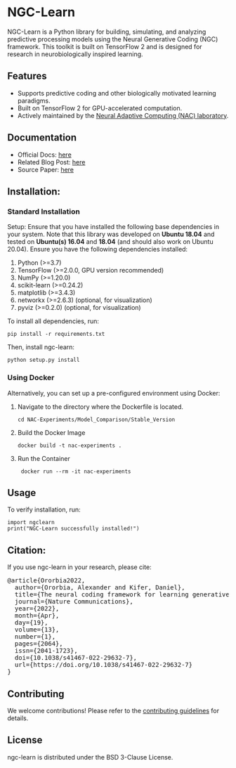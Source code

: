 # NGC-Learn
NGC-Learn is a Python library for building, simulating, and analyzing predictive processing models using the Neural Generative Coding (NGC) framework. This toolkit is built on TensorFlow 2 and is designed for research in neurobiologically inspired learning.

## Features
- Supports predictive coding and other biologically motivated learning paradigms.
- Built on TensorFlow 2 for GPU-accelerated computation.
- Actively maintained by the <a href="https://www.cs.rit.edu/~ago/nac_lab.html">Neural Adaptive Computing (NAC) laboratory</a>.

## <b>Documentation</b>
- Official Docs: <a href="https://ngc-learn.readthedocs.io/en/stable/">here</a>
- Related Blog Post: <a href="https://go.nature.com/3rgl1K8">here</a>
- Source Paper: <a href="https://www.nature.com/articles/s41467-022-29632-7"> here</a>

## <b>Installation:</b>
### Standard Installation
Setup: Ensure that you have installed the following base dependencies in your system. Note that this library was developed on **Ubuntu 18.04** and tested on **Ubuntu(s) 16.04** and **18.04** (and should also work on Ubuntu 20.04). Ensure you have the following dependencies installed:

1. Python (>=3.7)
2. TensorFlow (>=2.0.0, GPU version recommended)
3. NumPy (>=1.20.0)
4. scikit-learn (>=0.24.2)
5. matplotlib (>=3.4.3)
6. networkx (>=2.6.3) (optional, for visualization)
7. pyviz (>=0.2.0) (optional, for visualization)

To install all dependencies, run: 
```
pip install -r requirements.txt
```
Then, install ngc-learn:
```
python setup.py install
```
### Using Docker
Alternatively, you can set up a pre-configured environment using Docker:
1. Navigate to the directory where the Dockerfile is located.
   ```
   cd NAC-Experiments/Model_Comparison/Stable_Version
   ```
2. Build the Docker Image
   
   ```
   docker build -t nac-experiments .
   ```
3. Run the Container
   
   ```
    docker run --rm -it nac-experiments
   ```
## <b>Usage</b>
To verify installation, run:
```
import ngclearn
print("NGC-Learn successfully installed!")
```

## <b>Citation:</b>

If you use ngc-learn in your research, please cite:
<pre>
@article{Ororbia2022,
  author={Ororbia, Alexander and Kifer, Daniel},
  title={The neural coding framework for learning generative models},
  journal={Nature Communications},
  year={2022},
  month={Apr},
  day={19},
  volume={13},
  number={1},
  pages={2064},
  issn={2041-1723},
  doi={10.1038/s41467-022-29632-7},
  url={https://doi.org/10.1038/s41467-022-29632-7}
}
</pre>

## <b>Contributing</b>

We welcome contributions! Please refer to the [contributing guidelines](CONTRIBUTING.md) for details.

## <b>License</b>
ngc-learn is distributed under the BSD 3-Clause License.
